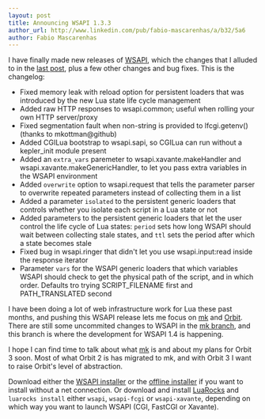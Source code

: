 ```yaml
---
layout: post
title: Announcing WSAPI 1.3.3
author_url: http://www.linkedin.com/pub/fabio-mascarenhas/a/b32/5a6
author: Fabio Mascarenhas
---
```


I have finally made new releases of [WSAPI](http://keplerproject.github.com/wsapi), which the changes
that I alluded to in the [last post](/2009/11/14/whats-coming-in-wsapi-13.html), plus a few other
changes and bug fixes. This is the changelog:

* Fixed memory leak with reload option for persistent loaders that was introduced by the new
  Lua state life cycle management
* Added raw HTTP responses to wsapi.common; useful when rolling your own HTTP server/proxy
* Fixed segmentation fault when non-string is provided to lfcgi.getenv() (thanks to mkottman@github)
* Added CGILua bootstrap to wsapi.sapi, so CGILua can run without a kepler_init module present
* Added an `extra_vars` paremeter to wsapi.xavante.makeHandler and wsapi.xavante.makeGenericHandler, to
  let you pass extra variables in the WSAPI environment
* Added `overwrite` option to wsapi.request that tells the parameter parser to overwrite repeated parameters
  instead of collecting them in a list    
* Added a parameter `isolated` to the persistent generic loaders that controls whether you isolate
  each script in a Lua state or not
* Added parameters to the persistent generic loaders that let the user control the life cycle of Lua
  states: `period` sets how long WSAPI should wait between collecting stale states, and `ttl` sets the
  period after which a state becomes stale
* Fixed bug in wsapi.ringer that didn't let you use wsapi.input:read inside the response iterator
* Parameter `vars` for the WSAPI generic loaders that which variables WSAPI should check to get the physical
  path of the script, and in which order. Defaults tro trying SCRIPT_FILENAME first and PATH_TRANSLATED second

I have been doing a lot of web infrastructure work for Lua these past months, and pushing this WSAPI release
lets me focus on [mk](http://github.com/keplerproject/mk) and [Orbit](http://github/keplerproject/orbit/tree/mk). There
are still some uncommited changes to WSAPI in the [mk branch](http://github.com/keplerproject/wsapi/commits/mk), and
this branch is where the development for WSAPI 1.4 is happening.

I hope I can find time to talk about what [mk](http://github.com/keplerproject/mk) is and about my plans for Orbit 3
soon. Most of what Orbit 2 is has migrated to mk, and with Orbit 3 I want to raise Orbit's level of abstraction.

Download either the [WSAPI installer](http://github.com/downloads/keplerproject/wsapi/wsapi-install-1.3.3) or the
[offline installer](http://github.com/downloads/keplerproject/wsapi/wsapi-aio-install-1.3.3.tar.gz) if you want to
install without a net connection. Or download and install [LuaRocks](http://luarocks.org) and `luarocks install`
 either `wsapi`, `wsapi-fcgi` or `wsapi-xavante`, depending on which way you want to launch WSAPI (CGI, FastCGI or Xavante).